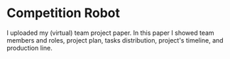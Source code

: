 # Competition Robot

I uploaded my (virtual) team project paper. In this paper I showed team members and roles, project plan, tasks distribution, project's timeline, and production line.
